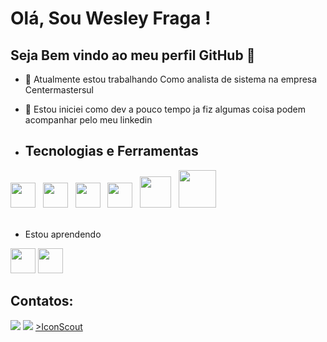 # Olá, Sou Wesley Fraga ! 
## Seja Bem vindo ao meu perfil GitHub 👋
- 🔭 Atualmente estou trabalhando Como analista de sistema na empresa Centermastersul
- 🌱 Estou iniciei como dev a pouco tempo ja  fiz algumas coisa podem acompanhar pelo meu linkedin

- ## Tecnologias e Ferramentas
<div>
<img loading="lazy" src="https://cdn.jsdelivr.net/gh/devicons/devicon/icons/csharp/csharp-original.svg" width="40" height="40"/> &nbsp
<img loading="lazy" src="https://cdn.jsdelivr.net/gh/devicons/devicon/icons/javascript/javascript-plain.svg" width="40" height="40"/> &nbsp 
<img loading="lazy" src="https://cdn.jsdelivr.net/gh/devicons/devicon/icons/python/python-original.svg" width="40" height="40"/> &nbsp
<img loading="lazy" src="https://cdn.jsdelivr.net/gh/devicons/devicon/icons/linux/linux-original.svg" width="40" height="40"/> &nbsp
<img loading="lazy" src="https://cdn.jsdelivr.net/gh/devicons/devicon/icons/mysql/mysql-plain-wordmark.svg" width="50" height="50"/> &nbsp
<img loading="lazy" src="https://cdn.jsdelivr.net/gh/devicons/devicon/icons/oracle/oracle-original.svg" width="60" height="60"/> &nbsp
</div>
<br>

- Estou aprendendo
<div>
<img loading="lazy" src="https://cdn.jsdelivr.net/gh/devicons/devicon/icons/html5/html5-original.svg" width="40" height="40"/> 
<img loading="lazy" src="https://cdn.jsdelivr.net/gh/devicons/devicon/icons/css3/css3-original.svg" width="40" height="40"/>
</div>

## Contatos:

<div>
<a href = "lorenzo18042019@gmail.com"><img loading="lazy" src="https://img.shields.io/badge/Gmail-D14836?style=for-the-badge&logo=gmail&logoColor=white" target="_blank"></a>
<a href = "https://www.linkedin.com/in/wesley-fraga-66214723b/" target="_blank"><img loading="lazy" src="https://img.shields.io/badge/-LinkedIn-%230077B5?style=for-the-badge&logo=linkedin&logoColor=white" target="_blank"></a>
<a href = "https://whatsa.me/5551993291256" <<svg xmlns="http://www.w3.org/2000/svg" width="2500" height="740" viewBox="0 0 497.445 147.152" id="whatsapp"><path fill="#272525" d="M487.029 87.874c-.283 1.418-.779 2.623-1.453 3.686-.672 1.062-1.559 1.914-2.691 2.586-1.1.639-2.48.992-4.111.992-1.594 0-2.977-.318-4.074-.992a8.276 8.276 0 0 1-2.729-2.586c-.674-1.062-1.17-2.268-1.488-3.686a19.424 19.424 0 0 1-.461-4.287c0-1.488.143-2.977.426-4.357.283-1.418.779-2.658 1.453-3.721.672-1.1 1.559-1.949 2.691-2.657 1.1-.674 2.481-1.028 4.111-1.028 1.594 0 2.941.354 4.039 1.028a8.605 8.605 0 0 1 2.729 2.692c.709 1.098 1.205 2.373 1.523 3.756.318 1.417.461 2.834.461 4.287s-.143 2.87-.426 4.287zm9.426-11.444c-.674-2.374-1.665-4.429-3.012-6.236-1.383-1.771-3.083-3.225-5.138-4.287-2.056-1.063-4.535-1.63-7.405-1.63-2.268 0-4.324.461-6.201 1.347-1.879.886-3.438 2.338-4.643 4.287h-.141v-4.642h-9.496v49.145h9.992V97.157h.141a11.945 11.945 0 0 0 4.678 4.04c1.914.921 3.969 1.382 6.236 1.382 2.658 0 4.996-.531 7.016-1.559a14.92 14.92 0 0 0 4.996-4.146c1.347-1.736 2.338-3.721 2.977-5.988.674-2.268.992-4.605.992-7.051 0-2.586-.318-5.066-.992-7.441v.036zm-49.287 11.444c-.283 1.418-.779 2.623-1.453 3.686s-1.559 1.914-2.693 2.586c-1.098.639-2.48.992-4.109.992-1.596 0-2.941-.318-4.076-.992a8.295 8.295 0 0 1-2.729-2.586c-.672-1.062-1.168-2.268-1.486-3.686a19.305 19.305 0 0 1-.461-4.287c0-1.488.141-2.977.424-4.357.285-1.418.779-2.658 1.453-3.721.674-1.1 1.559-1.949 2.693-2.657 1.098-.674 2.48-1.028 4.109-1.028 1.596 0 2.941.354 4.041 1.028a8.589 8.589 0 0 1 2.727 2.692c.709 1.098 1.205 2.373 1.525 3.756.318 1.417.459 2.834.459 4.287s-.141 2.87-.424 4.287zm6.412-17.68c-1.346-1.771-3.082-3.225-5.137-4.287-2.055-1.063-4.535-1.63-7.406-1.63-2.268 0-4.322.461-6.201 1.347-1.877.886-3.436 2.338-4.641 4.287h-.143v-4.642h-9.496v49.145h9.992V97.157h.143a11.945 11.945 0 0 0 4.678 4.04c1.912.921 3.967 1.382 6.234 1.382 2.693 0 4.996-.531 7.018-1.559a14.933 14.933 0 0 0 4.994-4.146c1.348-1.736 2.34-3.721 3.014-5.988a25.9 25.9 0 0 0 .992-7.051c0-2.586-.32-5.066-.992-7.441-.674-2.373-1.666-4.429-3.049-6.235v.035zm-65.764 12.047l6.555-18.461h.142l6.343 18.461h-13.04zm1.063-30.862l-19.027 50.278h11.126l3.934-11.196h18.814l3.791 11.196h11.48l-18.814-50.278h-11.339.035zm-19.842 34.334c-.674-1.134-1.524-2.126-2.622-2.905-1.063-.779-2.304-1.383-3.686-1.878a53.25 53.25 0 0 0-4.252-1.204c-1.417-.32-2.799-.639-4.146-.922s-2.587-.603-3.614-.957c-1.062-.354-1.913-.814-2.551-1.382-.674-.567-.992-1.275-.992-2.196 0-.744.177-1.347.566-1.808.39-.46.851-.779 1.382-1.027.532-.248 1.134-.39 1.808-.46a17.49 17.49 0 0 1 1.842-.106c1.772 0 3.331.354 4.643 1.027 1.311.673 2.055 1.984 2.161 3.897h9.496c-.178-2.268-.779-4.11-1.736-5.599s-2.161-2.657-3.614-3.543-3.118-1.523-4.961-1.913c-1.842-.39-3.756-.567-5.74-.567-1.983 0-3.897.178-5.775.531-1.878.354-3.578.957-5.066 1.843-1.523.886-2.729 2.056-3.614 3.543-.922 1.488-1.382 3.438-1.382 5.775 0 1.595.318 2.941.992 4.039.638 1.1 1.523 2.02 2.586 2.764 1.099.709 2.304 1.312 3.686 1.772s2.799.851 4.252 1.169c3.579.744 6.343 1.488 8.362 2.232 1.984.744 2.977 1.878 2.977 3.366 0 .886-.213 1.63-.638 2.232a4.702 4.702 0 0 1-1.595 1.417c-.638.354-1.347.603-2.126.779a9.96 9.96 0 0 1-2.232.248c-.992 0-1.949-.105-2.835-.354-.921-.248-1.736-.604-2.444-1.099-.709-.496-1.276-1.134-1.736-1.913-.461-.779-.674-1.701-.674-2.764h-9.496c.106 2.444.639 4.464 1.666 6.094.992 1.631 2.303 2.906 3.862 3.898 1.559.992 3.366 1.7 5.386 2.125 2.02.426 4.074.639 6.2.639 2.056 0 4.11-.213 6.095-.604 1.984-.389 3.756-1.098 5.315-2.09 1.559-.992 2.799-2.303 3.756-3.898.956-1.629 1.452-3.613 1.452-6.023 0-1.7-.318-3.117-.992-4.252l.034.074zm-41.351-31.357h-9.992v10.913h-6.06v6.696h6.06v21.473c0 1.843.318 3.296.921 4.429.603 1.135 1.453 1.984 2.516 2.623 1.063.602 2.269 1.027 3.65 1.24a29.21 29.21 0 0 0 4.394.318c.992 0 1.984-.035 3.047-.07a20.926 20.926 0 0 0 2.799-.284v-7.76a9.37 9.37 0 0 1-1.487.212 23.67 23.67 0 0 1-1.63.071c-1.701 0-2.8-.283-3.366-.851-.567-.566-.851-1.701-.851-3.365V71.965h7.334v-6.696h-7.334V54.356zM299.02 87.591c0 .566-.07 1.311-.177 2.268a6.95 6.95 0 0 1-.957 2.764c-.531.922-1.311 1.701-2.409 2.375-1.062.672-2.622.992-4.57.992-.78 0-1.56-.072-2.339-.213-.744-.143-1.417-.391-1.984-.744-.567-.355-.992-.815-1.347-1.453-.318-.602-.496-1.346-.496-2.268 0-.957.178-1.701.496-2.338.319-.604.779-1.1 1.312-1.524.531-.39 1.169-.708 1.913-.956s1.453-.426 2.232-.568a49.76 49.76 0 0 1 2.409-.354c.815-.106 1.56-.213 2.304-.354s1.417-.319 2.055-.531 1.169-.496 1.595-.886v3.721l-.037.069zm9.992 5.988V74.622c0-2.196-.496-3.968-1.487-5.314-.992-1.347-2.269-2.374-3.792-3.118-1.559-.744-3.26-1.24-5.138-1.523a42.374 42.374 0 0 0-5.562-.39c-2.021 0-4.04.213-6.024.603-1.983.39-3.791 1.062-5.386 2.02a12.351 12.351 0 0 0-3.933 3.721c-1.027 1.559-1.63 3.507-1.771 5.846h9.992c.177-1.983.85-3.365 1.983-4.216 1.135-.851 2.658-1.275 4.643-1.275.886 0 1.735.07 2.516.177a5.43 5.43 0 0 1 2.055.709c.603.354 1.063.85 1.418 1.488.354.638.531 1.487.531 2.586.035 1.027-.248 1.808-.922 2.374-.673.531-1.559.957-2.692 1.24s-2.409.496-3.862.638-2.941.319-4.429.567c-1.488.248-2.977.566-4.465.956s-2.8.992-3.934 1.808c-1.169.814-2.09 1.877-2.834 3.188-.744 1.347-1.099 3.048-1.099 5.103 0 1.878.318 3.508.957 4.854a9.203 9.203 0 0 0 2.622 3.367 11.44 11.44 0 0 0 3.933 1.984c1.488.425 3.118.637 4.854.637 2.268 0 4.465-.318 6.626-.992a13.265 13.265 0 0 0 5.634-3.436c.035.602.142 1.203.248 1.807.106.566.283 1.169.461 1.736h10.134c-.461-.744-.815-1.879-.992-3.367a39.905 39.905 0 0 1-.284-4.712v-.109zM267.84 68.422c-.992-1.275-2.339-2.303-4.039-3.012-1.701-.744-3.897-1.099-6.591-1.099-1.878 0-3.791.496-5.775 1.453s-3.579 2.516-4.854 4.606h-.213V51.414h-9.992v50.279h9.992V82.595c0-3.721.603-6.378 1.843-8.008 1.205-1.63 3.189-2.409 5.917-2.409 2.374 0 4.075.744 4.996 2.231.922 1.488 1.418 3.721 1.418 6.732v20.552h9.992V79.3c0-2.268-.213-4.322-.603-6.165s-1.099-3.437-2.091-4.713zm-52.831 17.646h-.142l-8.574-34.653h-10.347l-8.717 34.228h-.142l-7.973-34.228H168.06l13.322 50.279h11.197l8.362-34.229h.142l8.504 34.229h10.984l6.023-22.323 7.512-27.956h-10.843l-8.254 34.653z"></path><path fill="#FEFEFE" d="M74.34 131.953c-12.225 0-23.634-3.685-33.165-9.956l-23.174 7.404 7.512-22.393c-7.228-9.922-11.479-22.146-11.479-35.327 0-33.236 27.035-60.271 60.271-60.271s60.271 27.035 60.271 60.271c0 33.235-27.035 60.271-60.271 60.271h.035zM74.34 0C34.76 0 2.659 32.104 2.659 71.682c0 13.535 3.756 26.22 10.275 37.027L.001 147.154l39.686-12.72a71.502 71.502 0 0 0 34.653 8.929c39.579 0 71.681-32.102 71.681-71.681C146.02 32.104 113.919 0 74.34 0z"></path><linearGradient id="a" x1="-16132.404" x2="-16132.404" y1="481239.094" y2="484641.094" gradientTransform="translate(-418.003 -816.133) scale(.0013)" gradientUnits="userSpaceOnUse"><stop offset="0" stop-color="#6ebf61"></stop><stop offset=".231" stop-color="#50a557"></stop><stop offset=".522" stop-color="#2a904f"></stop><stop offset=".812" stop-color="#50a557"></stop><stop offset="1" stop-color="#6ebf63"></stop></linearGradient><path fill="url(#a)" d="M74.34 11.41c-33.236 0-60.271 27.035-60.271 60.271 0 13.181 4.252 25.405 11.48 35.327l-7.512 22.393 23.173-7.404c9.531 6.307 20.905 9.956 33.165 9.956 33.236 0 60.271-27.036 60.271-60.271 0-33.236-27.035-60.271-60.271-60.271h-.035z"></path><path fill="#FEFEFE" d="M57.509 42.025c-1.169-2.799-2.055-2.905-3.826-2.977a34.047 34.047 0 0 0-2.02-.07c-2.304 0-4.713.673-6.166 2.161-1.771 1.807-6.165 6.023-6.165 14.669s6.307 17.008 7.157 18.178c.886 1.168 12.296 19.168 30.012 26.504 13.854 5.74 17.965 5.208 21.118 4.535 4.606-.992 10.382-4.395 11.835-8.504 1.453-4.111 1.453-7.619 1.027-8.363-.425-.744-1.595-1.168-3.366-2.055-1.771-.886-10.382-5.138-12.012-5.705-1.595-.602-3.118-.389-4.322 1.312-1.701 2.374-3.366 4.784-4.713 6.236-1.063 1.134-2.8 1.276-4.252.673-1.949-.814-7.405-2.729-14.138-8.717-5.209-4.641-8.752-10.416-9.779-12.152-1.028-1.771-.106-2.8.708-3.756.886-1.099 1.736-1.878 2.622-2.906.886-1.027 1.382-1.559 1.949-2.764.603-1.169.177-2.374-.248-3.26-.425-.886-3.968-9.532-5.421-13.039z"></path></svg>>IconScout</a>
</div>
